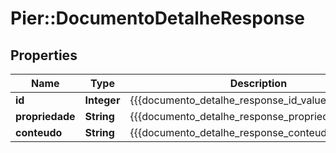 # Pier::DocumentoDetalheResponse

## Properties
Name | Type | Description | Notes
------------ | ------------- | ------------- | -------------
**id** | **Integer** | {{{documento_detalhe_response_id_value}}} | [optional] 
**propriedade** | **String** | {{{documento_detalhe_response_propriedade_value}}} | [optional] 
**conteudo** | **String** | {{{documento_detalhe_response_conteudo_value}}} | [optional] 



